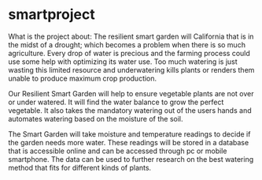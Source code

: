 # smartproject
What is the project about:
The resilient smart garden will California that is in the midst of a drought; 
which becomes a problem when there is so much agriculture. Every drop of water is precious and the farming 
process could use some help with optimizing its water use. Too much watering is just wasting this limited 
resource and underwatering kills plants or renders them unable to produce maximum crop production.

Our Resilient Smart Garden will help to ensure vegetable plants are not over or under watered. It will 
find the water balance to grow the perfect vegetable. It also takes the mandatory watering out of the 
users hands and automates watering based on the moisture of the soil.

The Smart Garden will take moisture and temperature readings to decide if the garden needs more water. 
These readings will be stored in a database that is accessible online and can be accessed through pc or 
mobile smartphone. The data can be used to further research on the best watering method that fits for different kinds of plants.
